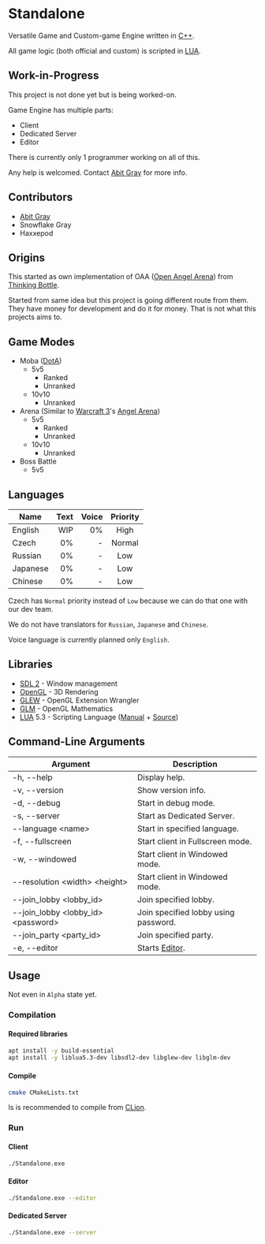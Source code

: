 # Standalone

Versatile Game and Custom-game Engine written in [C++](https://en.wikipedia.org/wiki/C%2B%2B).

All game logic (both official and custom) is scripted in [LUA](https://www.lua.org/).

## Work-in-Progress

This project is not done yet but is being worked-on.

Game Engine has multiple parts:
- Client
- Dedicated Server
- Editor

There is currently only 1 programmer working on all of this.

Any help is welcomed.
Contact [Abit Gray](https://github.com/AbitTheGray/) for more info.

## Contributors

- [Abit Gray](https://github.com/AbitTheGray/)
- Snowflake Gray
- Haxxepod

## Origins

This started as own implementation of OAA ([Open Angel Arena](https://github.com/OpenAngelArena/oaa/)) from [Thinking Bottle](https://www.thinkingbottle.com/).

Started from same idea but this project is going different route from them.
They have money for development and do it for money. That is not what this projects aims to.

## Game Modes

- Moba ([DotA](https://en.wikipedia.org/wiki/Defense_of_the_Ancients))
  - 5v5
    - Ranked
    - Unranked
  - 10v10
    - Unranked
- Arena (Similar to [Warcraft 3](https://en.wikipedia.org/wiki/Warcraft_III:_Reign_of_Chaos)'s [Angel Arena](https://gaming-tools.com/warcraft-3/angel-arena/))
  - 5v5
    - Ranked
    - Unranked
  - 10v10
    - Unranked
- Boss Battle
  - 5v5

## Languages

|   Name   | Text | Voice | Priority |
|----------|-----:|------:|:--------:|
| English  |  WIP |    0% |   High   |
| Czech    |   0% |   -   |  Normal  |
| Russian  |   0% |   -   |   Low    |
| Japanese |   0% |   -   |   Low    |
| Chinese  |   0% |   -   |   Low    |

Czech has `Normal` priority instead of `Low` because we can do that one with our dev team.

We do not have translators for `Russian`, `Japanese` and `Chinese`.

Voice language is currently planned only `English`.

## Libraries

- [SDL 2](https://www.libsdl.org/) - Window management
- [OpenGL](https://www.opengl.org/) - 3D Rendering
- [GLEW](http://glew.sourceforge.net/) - OpenGL Extension Wrangler
- [GLM](https://glm.g-truc.net/) - OpenGL Mathematics
- [LUA](https://www.lua.org/) 5.3 - Scripting Language ([Manual](https://www.lua.org/manual/5.3/) + [Source](https://www.lua.org/source/5.3/))

## Command-Line Arguments

|                     Argument                    | Description |
|-------------------------------------------------|-------------|
| -h, --help                                      | Display help.
| -v, --version                                   | Show version info.
| -d, --debug                                     | Start in debug mode.
| -s, --server                                    | Start as Dedicated Server.
| --language &lt;name&gt;                         | Start in specified language.
| -f, --fullscreen                                | Start client in Fullscreen mode.
| -w, --windowed                                  | Start client in Windowed mode.
| --resolution &lt;width&gt; &lt;height&gt;       | Start client in Windowed mode.
| --join_lobby &lt;lobby_id&gt;                   | Join specified lobby.
| --join_lobby &lt;lobby_id&gt; &lt;password&gt;  | Join specified lobby using password.
| --join_party &lt;party_id&gt;                   | Join specified party.
| -e, --editor                                    | Starts [Editor](Documentation/Editor/README.md).

## Usage

Not even in `Alpha` state yet.

### Compilation

#### Required libraries
```bash
apt install -y build-essential
apt install -y liblua5.3-dev libsdl2-dev libglew-dev libglm-dev
```

#### Compile
```bash
cmake CMakeLists.txt
```
Is is recommended to compile from [CLion](https://www.jetbrains.com/clion/).

### Run

#### Client

```bash
./Standalone.exe
```

#### Editor

```bash
./Standalone.exe --editor
```

#### Dedicated Server

```bash
./Standalone.exe --server
```
